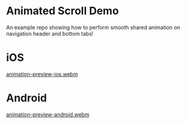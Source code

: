 # Animated Scroll Demo

An example repo showing how to perform smooth shared animation on navigation header and bottom tabs!

# iOS

[animation-preview-ios.webm](https://github.com/ChildishForces/animated-scroll-example/assets/40196330/98de56b2-942c-421a-bb4f-03cfa48c4ea3)

# Android

[animation-preview-android.webm](https://github.com/ChildishForces/animated-scroll-example/assets/40196330/8b84bdff-90e4-4c19-8102-323dbb4d8d30)

